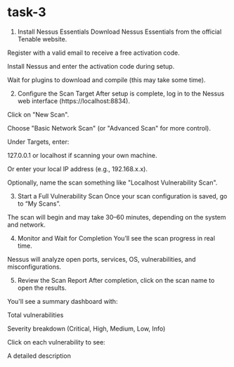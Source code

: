 # task-3
1. Install Nessus Essentials
Download Nessus Essentials from the official Tenable website.

Register with a valid email to receive a free activation code.

Install Nessus and enter the activation code during setup.

Wait for plugins to download and compile (this may take some time).

2. Configure the Scan Target
After setup is complete, log in to the Nessus web interface (https://localhost:8834).

Click on "New Scan".

Choose "Basic Network Scan" (or "Advanced Scan" for more control).

Under Targets, enter:

127.0.0.1 or localhost if scanning your own machine.

Or enter your local IP address (e.g., 192.168.x.x).

Optionally, name the scan something like "Localhost Vulnerability Scan".

3. Start a Full Vulnerability Scan
Once your scan configuration is saved, go to “My Scans”.

The scan will begin and may take 30–60 minutes, depending on the system and network.

4. Monitor and Wait for Completion
You’ll see the scan progress in real time.

Nessus will analyze open ports, services, OS, vulnerabilities, and misconfigurations.

5. Review the Scan Report
After completion, click on the scan name to open the results.

You'll see a summary dashboard with:

Total vulnerabilities

Severity breakdown (Critical, High, Medium, Low, Info)

Click on each vulnerability to see:

A detailed description





